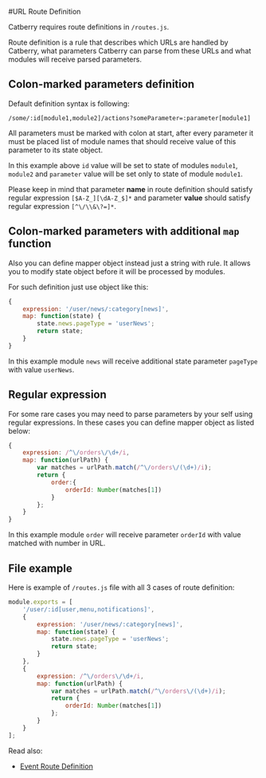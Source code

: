 #URL Route Definition

Catberry requires route definitions in `/routes.js`.

Route definition is a rule that describes which URLs are handled by Catberry,
what parameters Catberry can parse from these URLs and what modules will 
receive parsed parameters.
 
## Colon-marked parameters definition

Default definition syntax is following:

```
/some/:id[module1,module2]/actions?someParameter=:parameter[module1]
```

All parameters must be marked with colon at start, after every parameter 
it must be placed list of module names that should receive value of 
this parameter to its state object.

In this example above `id` value will be set to state of modules 
`module1`, `module2` and `parameter` value will be set only to state of module
`module1`.

Please keep in mind that parameter **name** in route definition should satisfy
regular expression `[$A-Z_][\dA-Z_$]*` and parameter **value** should satisfy
regular expression `[^\/\\&\?=]*`.

## Colon-marked parameters with additional `map` function

Also you can define mapper object instead just a string with rule. It allows
you to modify state object before it will be processed by modules.

For such definition just use object like this:

```javascript
{
	expression: '/user/news/:category[news]',
	map: function(state) {
		state.news.pageType = 'userNews';
		return state;
	}
}

```

In this example module `news` will receive additional state parameter `pageType`
with value `userNews`.

## Regular expression
For some rare cases you may need to parse parameters by your self using regular
expressions. In these cases you can define mapper object as listed below:

```javascript
{
	expression: /^\/orders\/\d+/i,
	map: function(urlPath) {
		var matches = urlPath.match(/^\/orders\/(\d+)/i);
		return {
			order:{
				orderId: Number(matches[1])
			}
		};
	}
}
```

In this example module `order` will receive parameter `orderId` with value
matched with number in URL.

## File example
Here is example of `/routes.js` file with all 3 cases of route definition:

```javascript
module.exports = [
	'/user/:id[user,menu,notifications]',
	{
		expression: '/user/news/:category[news]',
		map: function(state) {
			state.news.pageType = 'userNews';
			return state;
		}
	},
	{
		expression: /^\/orders\/\d+/i,
		map: function(urlPath) {
			var matches = urlPath.match(/^\/orders\/(\d+)/i);
			return {
				orderId: Number(matches[1])
			};
		}
	}
];
```

Read also:
 
 * [Event Route Definition](event-route-definition.md)
